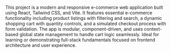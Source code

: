 This project is a modern and responsive e-commerce web application built using React, Tailwind CSS, and Vite. It features essential e-commerce functionality including product listings with filtering and search, a dynamic shopping cart with quantity controls, and a simulated checkout process with form validation. The app is modular, component-driven, and uses context-based global state management to handle cart logic seamlessly. Ideal for learning or demonstrating full-stack fundamentals focused on frontend architecture and user experience.
